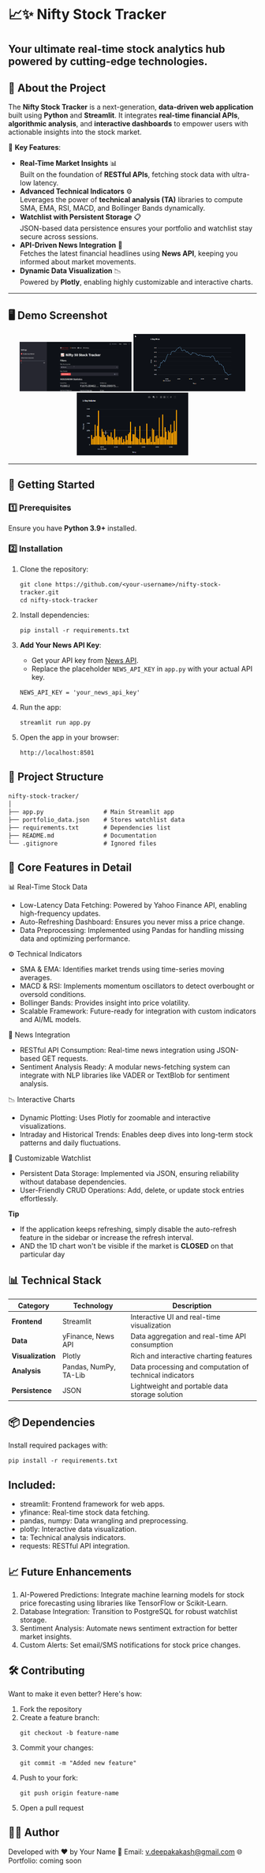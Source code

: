 # 📈✨ **Nifty Stock Tracker**  
Your ultimate **real-time stock analytics hub** powered by cutting-edge technologies.
---

## 🚀 **About the Project**
The **Nifty Stock Tracker** is a next-generation, **data-driven web application** built using **Python** and **Streamlit**. It integrates **real-time financial APIs**, **algorithmic analysis**, and **interactive dashboards** to empower users with actionable insights into the stock market.

🔑 **Key Features**:  
- **Real-Time Market Insights** 📊  
  Built on the foundation of **RESTful APIs**, fetching stock data with ultra-low latency.  
- **Advanced Technical Indicators** ⚙️  
  Leverages the power of **technical analysis (TA)** libraries to compute SMA, EMA, RSI, MACD, and Bollinger Bands dynamically.  
- **Watchlist with Persistent Storage** 📋  
  JSON-based data persistence ensures your portfolio and watchlist stay secure across sessions.  
- **API-Driven News Integration** 📰  
  Fetches the latest financial headlines using **News API**, keeping you informed about market movements.  
- **Dynamic Data Visualization** 📉  
  Powered by **Plotly**, enabling highly customizable and interactive charts.  

---

## 🖥️ **Demo Screenshot**

<p align="center">
  <img src="images/dashboard.png" width="45%" />
  <img src="images/1dchart.png" width="45%" />
  <img src="images/volume.png" width="45%" />
</p>


---

## 🔧 **Getting Started**

### 1️⃣ Prerequisites  
Ensure you have **Python 3.9+** installed.  

### 2️⃣ Installation  

1. Clone the repository:  
   ```
   git clone https://github.com/<your-username>/nifty-stock-tracker.git
   cd nifty-stock-tracker
   ```

2. Install dependencies:
    ```
    pip install -r requirements.txt
    ```

3. **Add Your News API Key**:
   - Get your API key from [News API](https://newsapi.org).
   - Replace the placeholder `NEWS_API_KEY` in `app.py` with your actual API key.

   
    ```
    NEWS_API_KEY = 'your_news_api_key'
    ```

5. Run the app:
    ```
    streamlit run app.py
    ```

6. Open the app in your browser:
    ```
    http://localhost:8501
    ```

## 📁 Project Structure

    nifty-stock-tracker/
    │
    ├── app.py                 # Main Streamlit app
    ├── portfolio_data.json    # Stores watchlist data
    ├── requirements.txt       # Dependencies list
    ├── README.md              # Documentation
    └── .gitignore             # Ignored files

## 🎨 Core Features in Detail

📊 Real-Time Stock Data
- Low-Latency Data Fetching: Powered by Yahoo Finance API, enabling high-frequency updates.
- Auto-Refreshing Dashboard: Ensures you never miss a price change.
- Data Preprocessing: Implemented using Pandas for handling missing data and optimizing performance.

⚙️ Technical Indicators
- SMA & EMA: Identifies market trends using time-series moving averages.
- MACD & RSI: Implements momentum oscillators to detect overbought or oversold conditions.
- Bollinger Bands: Provides insight into price volatility.
- Scalable Framework: Future-ready for integration with custom indicators and AI/ML models.

📰 News Integration
- RESTful API Consumption: Real-time news integration using JSON-based GET requests.
- Sentiment Analysis Ready: A modular news-fetching system can integrate with NLP libraries like VADER or TextBlob for sentiment analysis.

📉 Interactive Charts
- Dynamic Plotting: Uses Plotly for zoomable and interactive visualizations.
- Intraday and Historical Trends: Enables deep dives into long-term stock patterns and daily fluctuations.

💼 Customizable Watchlist
- Persistent Data Storage: Implemented via JSON, ensuring reliability without database dependencies.
- User-Friendly CRUD Operations: Add, delete, or update stock entries effortlessly.

**Tip**
- If the application keeps refreshing, simply disable the auto-refresh feature in the sidebar or increase the refresh interval. 
- AND the 1D chart won't be visible if the market is **CLOSED** on that particular day

## 📊 Technical Stack

| **Category**         | **Technology**        | **Description**                                      |
|-----------------------|-----------------------|------------------------------------------------------|
| **Frontend**         | Streamlit             | Interactive UI and real-time visualization          |
| **Data**             | yFinance, News API    | Data aggregation and real-time API consumption      |
| **Visualization**    | Plotly                | Rich and interactive charting features              |
| **Analysis**         | Pandas, NumPy, TA-Lib | Data processing and computation of technical indicators |
| **Persistence**      | JSON                  | Lightweight and portable data storage solution      |

## 📦 Dependencies
Install required packages with:
  ```
  pip install -r requirements.txt
  ```

## Included:
- streamlit: Frontend framework for web apps.
- yfinance: Real-time stock data fetching.
- pandas, numpy: Data wrangling and preprocessing.
- plotly: Interactive data visualization.
- ta: Technical analysis indicators.
- requests: RESTful API integration.

## 📈 Future Enhancements

1. AI-Powered Predictions: Integrate machine learning models for stock price forecasting using libraries like TensorFlow or Scikit-Learn.
2. Database Integration: Transition to PostgreSQL for robust watchlist storage.
3. Sentiment Analysis: Automate news sentiment extraction for better market insights.
4. Custom Alerts: Set email/SMS notifications for stock price changes.

## 🛠 Contributing
Want to make it even better? Here's how:

1. Fork the repository
2. Create a feature branch:
    ```
    git checkout -b feature-name
    ```
3. Commit your changes:
    ```
    git commit -m "Added new feature"
    ```
4. Push to your fork:
    ```
    git push origin feature-name
    ```
5. Open a pull request

## 🧑‍💻 Author
Developed with ❤️ by Your Name
📧 Email: v.deepakakash@gmail.com
🌐 Portfolio: coming soon
